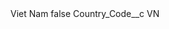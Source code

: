 <?xml version="1.0" encoding="UTF-8"?>
<CustomMetadata xmlns="http://soap.sforce.com/2006/04/metadata" xmlns:xsi="http://www.w3.org/2001/XMLSchema-instance" xmlns:xsd="http://www.w3.org/2001/XMLSchema">
    <label>Viet Nam</label>
    <protected>false</protected>
    <values>
        <field>Country_Code__c</field>
        <value xsi:type="xsd:string">VN</value>
    </values>
</CustomMetadata>
